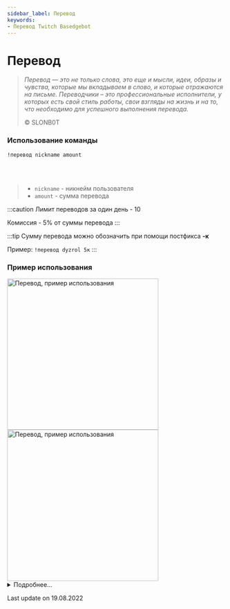 ```yaml
---
sidebar_label: Перевод
keywords:
- Перевод Twitch Basedgebot
---
```


# Перевод

> *<quote>Перевод — это не только слова, это еще и мысли, идеи, образы и чувства, которые мы вкладываем в слово, и которые отражаются на письме. Переводчики – это профессиональные исполнители, у которых есть свой стиль работы, свои взгляды на жизнь и на то, что необходимо для успешного выполнения перевода.</quote>*
>
> © SLONB0T

### Использование команды

<code>!перевод nickname amount</code>

<br/>
<br/>

>- <code>nickname</code>  -  никнейм пользователя
>- <code>amount</code>  -  сумма перевода

:::caution
Лимит переводов за один день - 10

Комиссия - 5% от суммы перевода
:::

:::tip
Сумму перевода можно обозначить при помощи постфикса <b>-к</b>

Пример: <code>!перевод dyzrol 5к</code>
:::

### Пример использования

<img src="https://media3.giphy.com/media/pjwvxlM80bOuOq3NPX/giphy.gif?cid=790b761136fcb385142773d0340d6db8a8f43d7470472e4c&rid=giphy.gif&ct=g" alt="Перевод, пример использования" width="350"/>
<img src="https://media3.giphy.com/media/XAt9V1lOQCvy4nXrck/giphy.gif?cid=790b76114566325c8a86c83a0a58c2d3483382dd4f0a0088&rid=giphy.gif&ct=g" alt="Перевод, пример использования" width="350" id="example-right"/>

<details>
  <summary>Подробнее...</summary>
  <div>


| Global cooldown | 3 seconds⠀⠀⠀⠀⠀⠀⠀⠀⠀⠀⠀⠀ |
|:----------------|:----------------------|
| User cooldown   | 15 seconds            |
| Mod only        | No                    |
| Sub only        | No                    |
| Aliases         | !transfer, !p2p       |


  </div>
</details>

<p class="update">Last update on 19.08.2022</p>